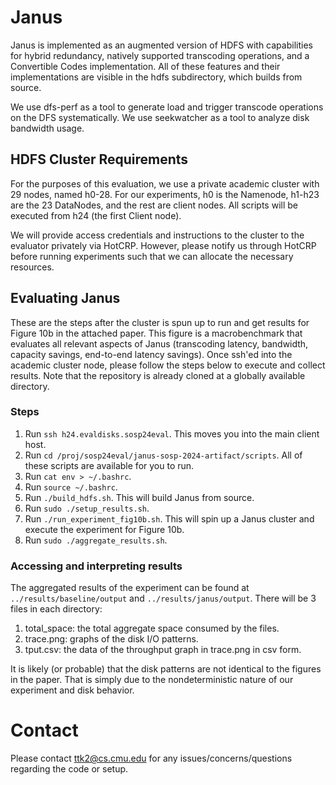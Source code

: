 # Janus
Janus is implemented as an augmented version of HDFS with capabilities for hybrid redundancy, natively 
supported transcoding operations, and a Convertible Codes implementation. All of these features and their
implementations are visible in the hdfs subdirectory, which builds from source.

We use dfs-perf as a tool to generate load and trigger transcode operations on the DFS systematically.
We use seekwatcher as a tool to analyze disk bandwidth usage.

## HDFS Cluster Requirements
For the purposes of this evaluation, we use a private academic cluster with 29 nodes, named h0-28.
For our experiments, h0 is the Namenode, h1-h23 are the 23 DataNodes, and the rest are client nodes.
All scripts will be executed from h24 (the first Client node).

We will provide access credentials and instructions to the cluster to the evaluator privately via HotCRP.
However, please notify us through HotCRP before running experiments such that we can allocate the necessary resources.

## Evaluating Janus
These are the steps after the cluster is spun up to run and get results for Figure 10b in the attached paper.
This figure is a macrobenchmark that evaluates all relevant aspects of Janus (transcoding latency, bandwidth, capacity
savings, end-to-end latency savings). Once ssh'ed into the academic cluster node, please follow the steps below to
execute and collect results. Note that the repository is already cloned at a globally available directory.

### Steps
1. Run `ssh h24.evaldisks.sosp24eval`. This moves you into the main client host.
2. Run `cd /proj/sosp24eval/janus-sosp-2024-artifact/scripts`. All of these scripts are available for you to run.
3. Run `cat env > ~/.bashrc`. 
4. Run `source ~/.bashrc`.
5. Run `./build_hdfs.sh`. This will build Janus from source.
6. Run `sudo ./setup_results.sh`. 
7. Run `./run_experiment_fig10b.sh`. This will spin up a Janus cluster and execute the experiment for Figure 10b.
8. Run `sudo ./aggregate_results.sh`. 

### Accessing and interpreting results
The aggregated results of the experiment can be found at `../results/baseline/output` and `../results/janus/output`.
There will be 3 files in each directory:
1. total_space: the total aggregate space consumed by the files.
2. trace.png: graphs of the disk I/O patterns.
3. tput.csv: the data of the throughput graph in trace.png in csv form.

It is likely (or probable) that the disk patterns are not identical to the figures in the paper. 
That is simply due to the nondeterministic nature of our experiment and disk behavior.

# Contact
Please contact ttk2@cs.cmu.edu for any issues/concerns/questions regarding the code or setup.


